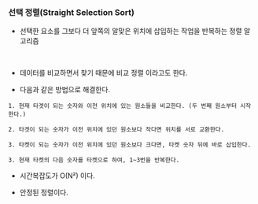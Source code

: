 ### 선택 정렬(Straight Selection Sort)

- 선택한 요소를 그보다 더 앞쪽의 알맞은 위치에 삽입하는 작업을 반복하는 정렬 알고리즘
<br>


- 데이터를 비교하면서 찾기 때문에 비교 정렬 이라고도 한다.


- 다음과 같은 방법으로 해결한다.


```TEXT
1. 현재 타겟이 되는 숫자와 이전 위치에 있는 원소들을 비교한다. (두 번째 원소부터 시작한다.)

2. 타겟이 되는 숫자가 이전 위치에 있던 원소보다 작다면 위치를 서로 교환한다.

3. 타켓이 되는 숫자가 이전 위치에 있던 원소보다 크다면, 타켓 숫자 뒤에 바로 삽입한다.

3. 현재 타켓의 다음 숫자를 타켓으로 하여, 1~3번을 반복한다.
```

- 시간복잡도가 O(N²) 이다.

- 안정된 정렬이다. 